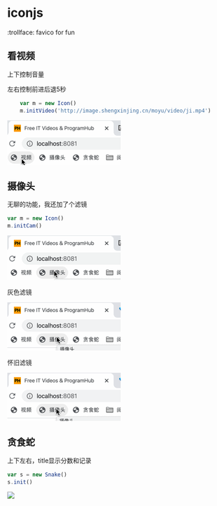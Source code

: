 # iconjs
:trollface: favico for fun



## 看视频

上下控制音量

左右控制前进后退5秒

```js
    var m = new Icon()
    m.initVideo('http://image.shengxinjing.cn/moyu/video/ji.mp4')
```



![](./img/01-video.gif)

## 摄像头

无聊的功能，我还加了个滤镜

```js
var m = new Icon()
m.initCam()
```

![](./img/02-cam.gif)

灰色滤镜

![](./img/02-cam-filter.gif)

怀旧滤镜

![](./img/02-cam-filter2.gif)

## 贪食蛇

上下左右，title显示分数和记录

```js
var s = new Snake()
s.init()
```

![](/Users/woniuppp/Downloads/iconjs/img/03-snake.gif)